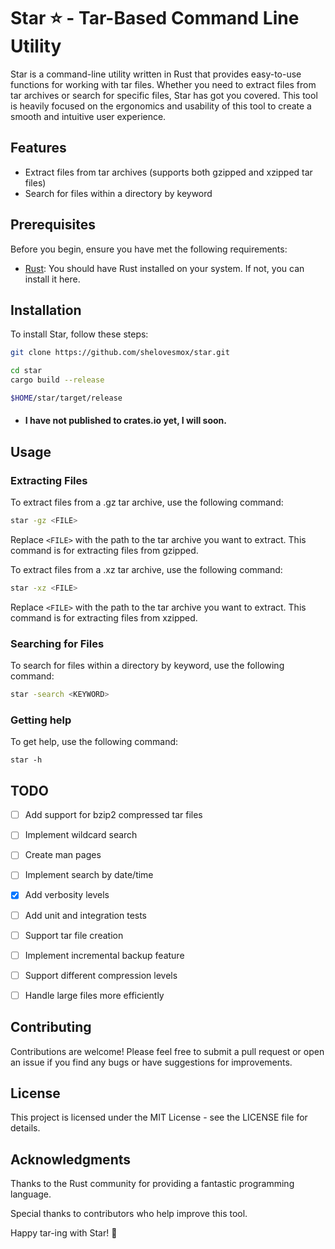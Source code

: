 # Star ⭐ - Tar-Based Command Line Utility 

Star is a command-line utility written in Rust that provides easy-to-use functions for working with tar files. Whether you need to extract files from tar archives or search for specific files, Star has got you covered. This tool is heavily focused on the ergonomics and usability of this tool to create a smooth and intuitive user experience.

## Features  

- Extract files from tar archives (supports both gzipped and xzipped tar files)
- Search for files within a directory by keyword  

## Prerequisites  

Before you begin, ensure you have met the following requirements:  

- [Rust](https://www.rust-lang.org/): You should have Rust installed on your system. If not, you can install it here.   

## Installation  

To install Star, follow these steps:  

```bash  
git clone https://github.com/shelovesmox/star.git  
```  

```bash   
cd star  
cargo build --release  
```  

```bash  
$HOME/star/target/release
``` 

- #### I have not published to crates.io yet, I will soon.


## Usage  

### Extracting Files  

To extract files from a .gz tar archive, use the following command:  

```bash  
star -gz <FILE>  
```  

Replace `<FILE>` with the path to the tar archive you want to extract. This command is for extracting files from gzipped.


To extract files from a .xz tar archive, use the following command:  

```bash  
star -xz <FILE>  
```  
Replace `<FILE>` with the path to the tar archive you want to extract. This command is for extracting files from xzipped.

### Searching for Files   

To search for files within a directory by keyword, use the following command:  

```bash   
star -search <KEYWORD>    
``` 

### Getting help


To get help, use the following command:
```
star -h
```


## TODO

- [ ] Add support for bzip2 compressed tar files
- [ ] Implement wildcard search
- [ ] Create man pages
- [ ] Implement search by date/time
- [x] Add verbosity levels
- [ ] Add unit and integration tests
- [ ] Support tar file creation
- [ ] Implement incremental backup feature
- [ ] Support different compression levels
- [ ] Handle large files more efficiently


## Contributing  

Contributions are welcome! Please feel free to submit a pull request or open an issue if you find any bugs or have suggestions for improvements.  

## License  

This project is licensed under the MIT License - see the LICENSE file for details.   

## Acknowledgments   

Thanks to the Rust community for providing a fantastic programming language.  

Special thanks to contributors who help improve this tool.  

Happy tar-ing with Star! 🌟